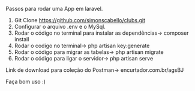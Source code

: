 Passos para rodar uma App em laravel.

1. Git Clone https://github.com/simonscabello/clubs.git
2. Configurar o arquivo .env e o MySql. 
3. Rodar o código no terminal para instalar as dependências-> composer install 
4. Rodar o codigo no terminal-> php artisan key:generate
5. Rodar o código para migrar as tabelas-> php artisan migrate
7. Rodar o código para ligar o servidor-> php artisan serve

Link de download para coleção do Postman-> encurtador.com.br/agsBJ

Faça bom uso :)
